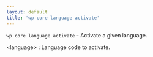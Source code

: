 ```yaml
---
layout: default
title: 'wp core language activate'
---
```


`wp core language activate` - Activate a given language.

&lt;language&gt;
: Language code to activate.

